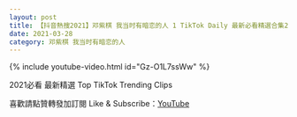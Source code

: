 ```yaml
---
layout: post
title: 【抖音熱搜2021】邓紫棋 我当时有暗恋的人 1 TikTok Daily 最新必看精選合集2021 03 28
date: 2021-03-28
category: 邓紫棋 我当时有暗恋的人
---
```


{% include youtube-video.html id="Gz-O1L7ssWw" %}

2021必看 最新精選 Top TikTok Trending Clips

喜歡請點贊轉發加訂閱 Like & Subscribe：[YouTube](https://www.youtube.com/channel/UCAoR7VcanIPd04uEq_GIylA/videos)

